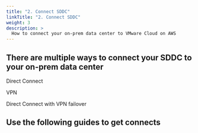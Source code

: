 ```yaml
---
title: "2. Connect SDDC"
linkTitle: "2. Connect SDDC"
weight: 3
description: >
  How to connect your on-prem data center to VMware Cloud on AWS
---
```




## There are multiple ways to connect your SDDC to your on-prem data center

Direct Connect

VPN 

Direct Connect with VPN failover


## Use the following guides to get connects

